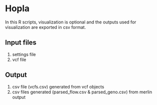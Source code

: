# Hopla

In this R scripts, visualization is optional and the outputs used for visualization are exported in csv format.

## Input files

1. settings file
2. vcf file

## Output

1. csv file (vcfs.csv) generated from vcf objects
2. csv files generated (parsed_flow.csv & parsed_geno.csv) from merlin output
